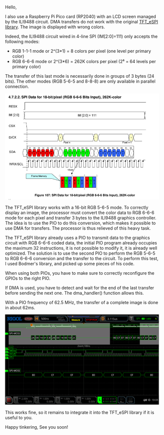 Hello, 

I also use a Raspberry Pi Pico card (RP2040) with an LCD screen managed by the ILI9488 circuit. DMA transfers do not work with the original [TFT_eSPI library](https://github.com/Bodmer/TFT_eSPI). The image is displayed with wrong colors.

Indeed, the ILI9488 circuit wired in 4-line SPI (IM[2:0]=111) only accepts the following modes:
- RGB 1-1-1 mode or 2^(3*1) = 8 colors per pixel (one level per primary color)
- RGB 6-6-6 mode or 2^(3*6) = 262K colors per pixel (2⁶ = 64 levels per primary color)

The transfer of this last mode is necessarily done in groups of 3 bytes (24 bits).
The other modes (RGB 5-6-5 and 8-8-8) are only available in parallel connection.

![RGB 6-6-6](https://github.com/THLN33/RP_PIO_SPI_16_24/blob/main/RGB%206-6-6.png)

The TFT_eSPI library works with a 16-bit RGB 5-6-5 mode. To correctly display an image, the processor must convert the color data to RGB 6-6-6 mode for each pixel and transfer 3 bytes to the ILI9488 graphics controller.
The idea is to use the PIO to do this conversion, which makes it possible to use DMA for transfers. The processor is thus relieved of this heavy task.

The TFT_eSPI library already uses a PIO to transmit data to the graphics circuit with RGB 6-6-6 coded data, the initial PIO program already occupies the maximum 32 instructions, it is not possible to modify it, it is already well optimized.
The solution is to use the second PIO to perform the RGB 5-6-5 to RGB 6-6-6 conversion and the transfer to the circuit.
To perform this test, I used Bodmer's library, and picked up some pieces of his code.

When using both PIOs, you have to make sure to correctly reconfigure the GPIOs to the right PIO.

If DMA is used, you have to detect and wait for the end of the last transfer before sending the next one. The dma_handler() function allows this.

With a PIO frequency of 62.5 MHz, the transfer of a complete image is done in about 62ms.

![PIO_window_data_zoom](https://github.com/THLN33/RP_PIO_SPI_16_24/blob/main/PIO_window_data_zoom.png)

This works fine, so it remains to integrate it into the TFT_eSPI library if it is useful to you.

Happy tinkering, See you soon!

